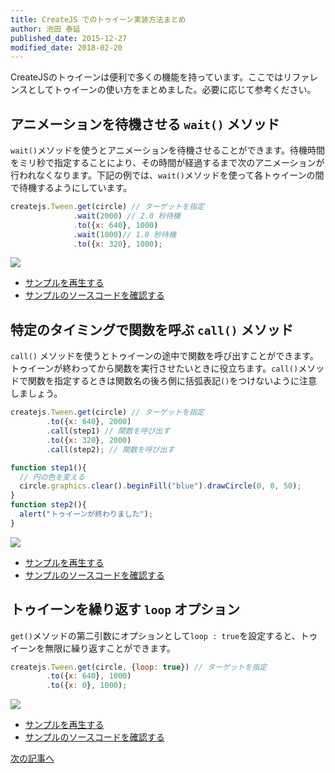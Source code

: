 ```yaml
---
title: CreateJS でのトゥイーン実装方法まとめ
author: 池田 泰延
published_date: 2015-12-27
modified_date: 2018-02-20
---
```


CreateJSのトゥイーンは便利で多くの機能を持っています。ここではリファレンスとしてトゥイーンの使い方をまとめました。必要に応じて参考ください。

## アニメーションを待機させる `wait()` メソッド

`wait()`メソッドを使うとアニメーションを待機させることができます。待機時間をミリ秒で指定することにより、その時間が経過するまで次のアニメーションが行われなくなります。下記の例では、`wait()`メソッドを使って各トゥイーンの間で待機するようにしています。

```js
createjs.Tween.get(circle) // ターゲットを指定
              .wait(2000) // 2.0 秒待機
              .to({x: 640}, 1000)
              .wait(1000)// 1.0 秒待機
              .to({x: 320}, 1000);
```

![](../imgs/tween_wait.html.png)

- [サンプルを再生する](https://ics-creative.github.io/tutorial-createjs/samples/tween_wait.html)
- [サンプルのソースコードを確認する](../samples/tween_wait.html)


## 特定のタイミングで関数を呼ぶ `call()` メソッド

`call()` メソッドを使うとトゥイーンの途中で関数を呼び出すことができます。トゥイーンが終わってから関数を実行させたいときに役立ちます。`call()`メソッドで関数を指定するときは関数名の後ろ側に括弧表記`()`をつけないように注意しましょう。

```js
createjs.Tween.get(circle) // ターゲットを指定
        .to({x: 640}, 2000)
        .call(step1) // 関数を呼び出す
        .to({x: 320}, 2000)
        .call(step2); // 関数を呼び出す

function step1(){
  // 円の色を変える
  circle.graphics.clear().beginFill("blue").drawCircle(0, 0, 50);
}
function step2(){
  alert("トゥイーンが終わりました");
}
```

![](../imgs/tween_call.html.png)

- [サンプルを再生する](https://ics-creative.github.io/tutorial-createjs/samples/tween_call.html)
- [サンプルのソースコードを確認する](../samples/tween_call.html)


## トゥイーンを繰り返す `loop` オプション

`get()`メソッドの第二引数にオプションとして`loop : true`を設定すると、トゥイーンを無限に繰り返すことができます。

```js
createjs.Tween.get(circle, {loop: true}) // ターゲットを指定
        .to({x: 640}, 1000)
        .to({x: 0}, 1000);
```

![](../imgs/tween_loop.html.png)

- [サンプルを再生する](https://ics-creative.github.io/tutorial-createjs/samples/tween_loop.html)
- [サンプルのソースコードを確認する](../samples/tween_loop.html)

[次の記事へ](mouse_xy.md)

